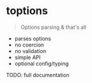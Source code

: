 # toptions

> Options parsing & that's all

- parses options
- no coercion
- no validation
- simple API
- optional config/typing

TODO: full documentation